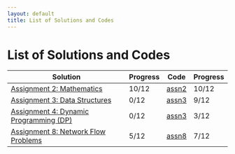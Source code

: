 ```yaml
---
layout: default
title: List of Solutions and Codes
---
```


# List of Solutions and Codes

| Solution                                        | Progress | Code                                                                   | Progress |
| ----------------------------------------------- | -------- | ---------------------------------------------------------------------- | -------- |
| [Assignment 2: Mathematics](assn2)              | 10/12    | [assn2](https://github.com/cai-lw/cs-97si-solutions/tree/master/assn2) | 10/12    |
| [Assignment 3: Data Structures](assn3)          | 0/12     | [assn3](https://github.com/cai-lw/cs-97si-solutions/tree/master/assn3) | 9/12     |
| [Assignment 4: Dynamic Programming (DP)](assn4) | 0/12     | [assn3](https://github.com/cai-lw/cs-97si-solutions/tree/master/assn4) | 3/12     |
| [Assignment 8: Network Flow Problems](assn8)    | 5/12     | [assn8](https://github.com/cai-lw/cs-97si-solutions/tree/master/assn8) | 7/12     |

